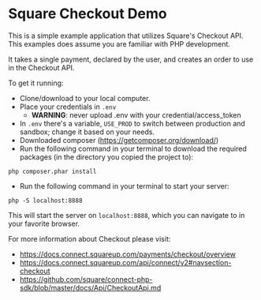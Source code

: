 Square Checkout Demo
=========================

This is a simple example application that utilizes Square's Checkout API. This examples does assume you are familiar with PHP development.

It takes a single payment, declared by the user, and creates an order to use in the Checkout API.

To get it running:

* Clone/download to your local computer.
* Place your credentials in `.env`
  * <b>WARNING</b>: never upload .env with your credential/access_token
* In `.env` there's a variable, `USE_PROD` to switch between production and sandbox; change it based on your needs.
* Downloaded composer (https://getcomposer.org/download/)
* Run the following command in your terminal to download the required packages (in the directory you copied the project to):
```
php composer.phar install
```
* Run the following command in your terminal to start your server:
```
php -S localhost:8888
```

This will start the server on `localhost:8888`, which you can navigate to in your favorite browser.

For more information about Checkout please visit:
* https://docs.connect.squareup.com/payments/checkout/overview
* https://docs.connect.squareup.com/api/connect/v2#navsection-checkout
* https://github.com/square/connect-php-sdk/blob/master/docs/Api/CheckoutApi.md
